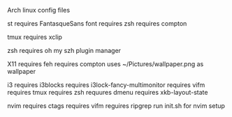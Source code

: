Arch linux config files

st
  requires FantasqueSans font
  requires zsh
  requires compton

tmux
  requires xclip

zsh
  requires oh my szh plugin manager

X11
  requires feh
  requires compton
  uses ~/Pictures/wallpaper.png as wallpaper

i3
  requires i3blocks
  requires i3lock-fancy-multimonitor
  requires vifm
  requires tmux
  requires zsh
  requures dmenu
  requires xkb-layout-state

nvim
  requires ctags
  requires vifm
  reguires ripgrep
  run init.sh for nvim setup
